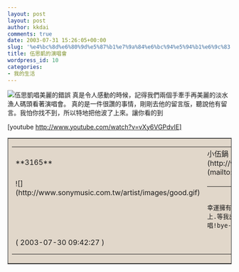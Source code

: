 ```yaml
---
layout: post
layout: post
author: kkdai
comments: true
date: 2003-07-31 15:26:05+00:00
slug: '%e4%bc%8d%e6%80%9d%e5%87%b1%e7%9a%84%e6%bc%94%e5%94%b1%e6%9c%83'
title: 伍思凱的演唱會
wordpress_id: 10
categories:
- 我的生活
---
```


![伍思凱唱美麗的錯誤](http://www.evanlin.com/blog/archives/img/Img_4432.jpg)
真是令人感動的時候，記得我們兩個手牽手再美麗的淡水漁人碼頭看著演唱會。
真的是一件很讚的事情，剛剛去他的留言版，聽說他有留言。我怕你找不到，所以特地把他波了上來。讓你看的到
  

[youtube http://www.youtube.com/watch?v=vXy6VGPdvIE]
  

<!-- more -->
<table cellpadding="0" bgcolor="#e1d7ca" align="center" border="1" cellspacing="0" ><tbody ><tr align="middle" >
<td ><table cellpadding="0" width="460" border="0" cellspacing="2" ><tbody ><tr >
<td width="60" align="left" >**3165**
</td>
<td colspan="2" align="left" class="text02" >小伍鍋
                [![](http://www.sonymusic.com.tw/artist/images/email.gif)](mailto:skywu@mac.com)
</td>
            </tr>
            <tr >
              
<td align="left" valign="top" >![](http://www.sonymusic.com.tw/artist/images/good.gif)
</td>
              
<td width="450" align="left" colspan="2" class="text02" valign="top" >
                

* * *


                小伍鍋看了演唱會轉播.忍不住哭了.作一個歌手何其幸運擁有你們這樣的歌迷喔.真幸福真幸福.我現在在機場去香港的路上.等我出國比賽得冠軍回來歐.愛情浦公英8月1號2號紅勘體育館開唱!bye-bye  

                
</td>
            </tr>
            <tr >
              
<td colspan="3" >( 2003-07-30 09:42:27
                )
</td>
            </tr>
            <tr >
              
<td colspan="3" >
</td>
            </tr>
            <tr >
              
<td colspan="3" >
</td>
            </tr>
          </tbody>
        </table>
      
</td>
    </tr>
  </tbody>
</table>
  

